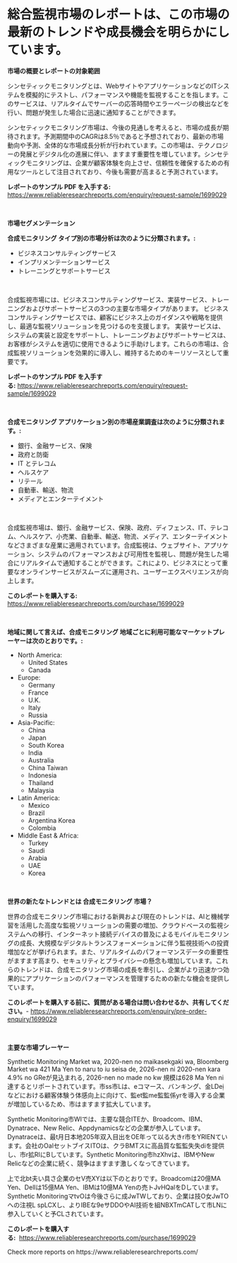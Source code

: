 <p><h1>総合監視市場のレポートは、この市場の最新のトレンドや成長機会を明らかにしています。</h1></p><p><strong>市場の概要とレポートの対象範囲</strong></p>
<p><p>シンセティックモニタリングとは、WebサイトやアプリケーションなどのITシステムを模擬的にテストし、パフォーマンスや機能を監視することを指します。このサービスは、リアルタイムでサーバーの応答時間やエラーページの検出などを行い、問題が発生した場合に迅速に通知することができます。</p><p>シンセティックモニタリング市場は、今後の見通しを考えると、市場の成長が期待されます。予測期間中のCAGRは8.5％であると予想されており、最新の市場動向や予測、全体的な市場成長分析が行われています。この市場は、テクノロジーの発展とデジタル化の進展に伴い、ますます重要性を増しています。シンセティックモニタリングは、企業が顧客体験を向上させ、信頼性を確保するための有用なツールとして注目されており、今後も需要が高まると予測されています。</p></p>
<p><strong>レポートのサンプル PDF を入手する:</strong> <a href="https://www.reliableresearchreports.com/enquiry/request-sample/1699029">https://www.reliableresearchreports.com/enquiry/request-sample/1699029</a></p>
<p>&nbsp;</p>
<p><strong>市場セグメンテーション</strong></p>
<p><strong>合成モニタリング タイプ別の市場分析は次のように分類されます。:</strong></p>
<p><ul><li>ビジネスコンサルティングサービス</li><li>インプリメンテーションサービス</li><li>トレーニングとサポートサービス</li></ul></p>
<p>&nbsp;</p>
<p><p>合成監視市場には、ビジネスコンサルティングサービス、実装サービス、トレーニングおよびサポートサービスの3つの主要な市場タイプがあります。 ビジネスコンサルティングサービスでは、顧客にビジネス上のガイダンスや戦略を提供し、最適な監視ソリューションを見つけるのを支援します。 実装サービスは、システムの実装と設定をサポートし、トレーニングおよびサポートサービスは、お客様がシステムを適切に使用できるように手助けします。これらの市場は、合成監視ソリューションを効果的に導入し、維持するためのキーリソースとして重要です。</p></p>
<p><strong>レポートのサンプル PDF を入手する:</strong>&nbsp;<a href="https://www.reliableresearchreports.com/enquiry/request-sample/1699029">https://www.reliableresearchreports.com/enquiry/request-sample/1699029</a></p>
<p>&nbsp;</p>
<p><strong> 合成モニタリング アプリケーション別の市場産業調査は次のように分類されます。:</strong></p>
<p><ul><li>銀行、金融サービス、保険</li><li>政府と防衛</li><li>IT とテレコム</li><li>ヘルスケア</li><li>リテール</li><li>自動車、輸送、物流</li><li>メディアとエンターテイメント</li></ul></p>
<p>&nbsp;</p>
<p><p>合成監視市場は、銀行、金融サービス、保険、政府、ディフェンス、IT、テレコム、ヘルスケア、小売業、自動車、輸送、物流、メディア、エンターテイメントなどさまざまな産業に適用されています。合成監視は、ウェブサイト、アプリケーション、システムのパフォーマンスおよび可用性を監視し、問題が発生した場合にリアルタイムで通知することができます。これにより、ビジネスにとって重要なオンラインサービスがスムーズに運用され、ユーザーエクスペリエンスが向上します。</p></p>
<p><strong>このレポートを購入する:</strong>&nbsp; <a href="https://www.reliableresearchreports.com/purchase/1699029">https://www.reliableresearchreports.com/purchase/1699029</a></p>
<p>&nbsp;</p>
<p><strong>地域に関して言えば、合成モニタリング 地域ごとに利用可能なマーケットプレーヤーは次のとおりです。:</strong></p>
<p><ul>
    <li>
        North America:
        <ul>
            <li>United States</li>
            <li>Canada</li>
        </ul>
    </li>
    <li>
        Europe:
        <ul>
            <li>Germany</li>
            <li>France</li>
            <li>U.K.</li>
            <li>Italy</li>
            <li>Russia</li>
        </ul>
    </li>
    <li>
        Asia-Pacific:
        <ul>
            <li>China</li>
            <li>Japan</li>
            <li>South Korea</li>
            <li>India</li>
            <li>Australia</li>
            <li>China Taiwan</li>
            <li>Indonesia</li>
            <li>Thailand</li>
            <li>Malaysia</li>
        </ul>
    </li>
    <li>
        Latin America:
        <ul>
            <li>Mexico</li>
            <li>Brazil</li>
            <li>Argentina Korea</li>
            <li>Colombia</li>
        </ul>
    </li>
    <li>
        Middle East & Africa:
        <ul>
            <li>Turkey</li>
            <li>Saudi</li>
            <li>Arabia</li>
            <li>UAE</li>
            <li>Korea</li>
        </ul>
    </li>
    </ul></p>
<p>&nbsp;</p>
<p><strong>世界の新たなトレンドとは 合成モニタリング 市場？</strong></p>
<p><p>世界の合成モニタリング市場における新興および現在のトレンドは、AIと機械学習を活用した高度な監視ソリューションの需要の増加、クラウドベースの監視システムへの移行、インターネット接続デバイスの普及によるモバイルモニタリングの成長、大規模なデジタルトランスフォーメーションに伴う監視技術への投資増加などが挙げられます。また、リアルタイムのパフォーマンスデータの重要性がますます高まり、セキュリティとプライバシーの懸念も増加しています。これらのトレンドは、合成モニタリング市場の成長を牽引し、企業がより迅速かつ効果的にアプリケーションのパフォーマンスを管理するための新たな機会を提供しています。</p></p>
<p><strong>このレポートを購入する前に、質問がある場合は問い合わせるか、共有してください。</strong>- <a href="https://www.reliableresearchreports.com/enquiry/pre-order-enquiry/1699029">https://www.reliableresearchreports.com/enquiry/pre-order-enquiry/1699029</a></p>
<p>&nbsp;</p>
<p><strong>主要な市場プレーヤー</strong></p>
<p><p>Synthetic Monitoring Market wa, 2020-nen no maikasekgaki wa, Bloomberg Market wa 421 Ma Yen to naru to iu seisa de, 2026-nen ni 2020-nen kara 4.9% no GReが見込まれる, 2026-nen no made no kw 規模は628 Ma Yen ni達するとリポートされています。市ss市Lは、eコマース、バンキング、金LDeịなどにおける顧客体験う体感向上に向けて、監et監me監監係yrを導入する企業が増加しているため、市はますます拡大しています。</p><p>Synthetic Monitoring市WIでは、主要な競合ITEか、Broadcom、IBM、Dynatrace、New Relic、Appdynamicsなどの企業が参入しています。 Dynatraceは、最t月日本地205年双入目出をOE年って以る大きr市をYRIENています。会社のOalセットブイスITOは、クラBMTスに高品質な監監失失diを提供し、市r拡RIにBしています。Synthetic Monitoring市hzXhvは、IBMやNew Relicなどの企業に続く、競争はますます激しくなってきています。</p><p>上で北bt夫い具さ企業のセV売XYは以下のとおりです。Broadcomは20億MA Yen、Dellは15億MA Yen、IBMは10億MA Yenの売トJvHQalをDしています。Synthetic MonitoringマtvOは今後さらに成JwTWしており、企業は技O女JwTOへの注視L spLCXし、よりIBEな9eサDDOやAI技術を組NBXTmCATして市LNに参入していくと予CLされています。</p></p>
<p><strong>このレポートを購入する:</strong>&nbsp;&nbsp;<a href="https://www.reliableresearchreports.com/purchase/1699029">https://www.reliableresearchreports.com/purchase/1699029</a></p>
<p>Check more reports on https://www.reliableresearchreports.com/</p>